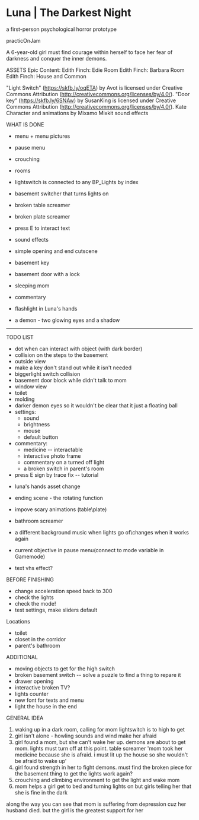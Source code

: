 # Luna | The Darkest Night
a first-person psychological horror prototype

practicOnJam

A 6-year-old girl must find courage within herself to face her fear of darkness and conquer the inner demons.

ASSETS
Epic Content:
Edith Finch: Edie Room
Edith Finch: Barbara Room
Edith Finch: House and Common

"Light Switch" (https://skfb.ly/oqETA) by Avot is licensed under Creative Commons Attribution (http://creativecommons.org/licenses/by/4.0/).
"Door key" (https://skfb.ly/6SNAw) by SusanKing is licensed under Creative Commons Attribution (http://creativecommons.org/licenses/by/4.0/).
Kate Character and animations by Mixamo
Mixkit sound effects

WHAT IS DONE

- menu + menu pictures
- pause menu
- crouching
- rooms
- lightswitch is connected to any BP_Lights by index
- basement switcher that turns lights on
- broken table screamer
- broken plate screamer
- press E to interact text
- sound effects
- simple opening and end cutscene 

- basement key
- basement door with a lock
- sleeping mom
- commentary
- flashlight in Luna's hands
- a demon - two glowing eyes and a shadow


----------

TODO LIST

+ dot when can interact with object (with dark border)
+ collision on the steps to the basement
+ outside view
+ make a key don't stand out while it isn't needed
+ biggerlight switch collision
+ basement door block while didn't talk to mom
+ window view
+ toilet 
+ molding
+ darker demon eyes so it wouldn't be clear that it just a floating ball
+ settings:
	+ sound
	+ brightness
	+ mouse
	+ default button
+ commentary:
	+ medicine -- interactable
	+ interactive photo frame
	+ commentary on a turned off light
	+ a broken switch in parent's room
+ press E sign by trace fix -- tutorial


- luna's hands asset change

- ending scene - the rotating function
- impove scary animations (table\plate)
- bathroom screamer

- a different background music when lights go of\changes when it works again
- current objective in pause menu(connect to mode variable in Gamemode)


- text vhs effect?


BEFORE FINISHING
- change acceleration speed back to 300
- check the lights
- check the mode!
- test settings, make sliders default

Locations
- toilet
- closet in the corridor
- parent's bathroom

ADDITIONAL

- moving objects to get for the high switch
- broken basement switch -- solve a puzzle to find a thing to repare it
- drawer opening
- interactive broken TV?
- lights counter
- new font for texts and menu
- light the house in the end

GENERAL IDEA

1. waking up in a dark room, calling for mom
lightswitch is to high to get
2. girl isn't alone - howling sounds and wind make her afraid
3. girl found a mom, but she can't wake her up. demons are about to get mom. 
lights must turn off at this point. table screamer
	'mom took her medicine because she is afraid. i must lit up the house so she wouldn't be afraid to wake up'
4. girl found strength in her to fight demons. 
	must find the broken piece for the basement thing to get the lights work again?
5. crouching and climbing environment to get the light and wake mom
6. mom helps a girl get to bed and turning lights on but girls telling her that she is fine in the dark

along the way you can see that mom is suffering from depression cuz her husband died. but the girl is the greatest support for her
